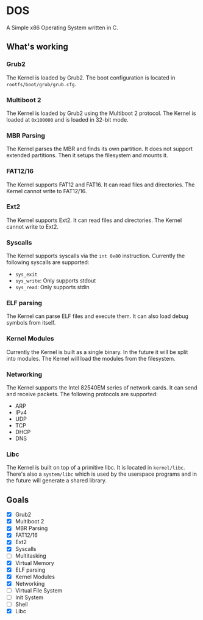 # DOS
A Simple x86 Operating System written in C.

## What's working
### Grub2
The Kernel is loaded by Grub2. The boot configuration is located in `rootfs/boot/grub/grub.cfg`.

### Multiboot 2
The Kernel is loaded by Grub2 using the Multiboot 2 protocol. The Kernel is loaded at `0x100000` and is loaded in 32-bit mode.

### MBR Parsing
The Kernel parses the MBR and finds its own partition. It does not support extended partitions. Then it setups the filesystem and mounts it.

### FAT12/16
The Kernel supports FAT12 and FAT16. It can read files and directories. The Kernel cannot write to FAT12/16.

### Ext2
The Kernel supports Ext2. It can read files and directories. The Kernel cannot write to Ext2.

### Syscalls
The Kernel supports syscalls via the `int 0x80` instruction. Currently the following syscalls are supported:
- `sys_exit`
- `sys_write`: Only supports stdout
- `sys_read`: Only supports stdin

### ELF parsing
The Kernel can parse ELF files and execute them. It can also load debug symbols from itself.

### Kernel Modules
Currently the Kernel is built as a single binary. In the future it will be split into modules. The Kernel will load the modules from the filesystem.

### Networking
The Kernel supports the Intel 82540EM series of network cards. It can send and receive packets. The following protocols are supported:
- ARP
- IPv4
- UDP
- TCP
- DHCP
- DNS

### Libc
The Kernel is built on top of a primitive libc. It is located in `kernel/libc`. There's also a `system/libc` which is used by the userspace programs and in the future will generate a shared library.

## Goals
- [x] Grub2
- [x] Multiboot 2
- [x] MBR Parsing
- [x] FAT12/16
- [x] Ext2
- [x] Syscalls
- [ ] Multitasking
- [x] Virtual Memory
- [x] ELF parsing
- [x] Kernel Modules
- [x] Networking
- [ ] Virtual File System
- [ ] Init System
- [ ] Shell
- [x] Libc

